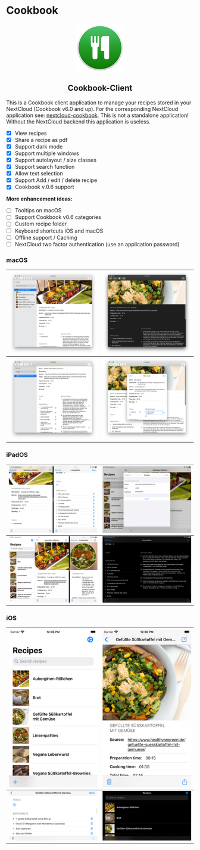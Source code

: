 # Cookbook 

<div align="center">
  <img src="Cookbook/Assets.xcassets/AppIcon.appiconset/Icon_Mac-512.png" width="128px">
  <h2 align="center">Cookbook-Client</h2>
</div>

This is a Cookbook client application to manage your recipes stored in your NextCloud (Cookbook v6.0 and up). For the corresponding NextCloud application see: [nextcloud-cookbook](https://github.com/mrzapp/nextcloud-cookbook). This is not a standalone application! Without the NextCloud backend this application is useless.

- [x] View recipes    
- [x] Share a recipe as pdf  
- [x] Support dark mode    
- [x] Support multiple windows    
- [x] Support autolayout / size classes  
- [x] Support search function    
- [x] Allow text selection    
- [x] Support Add / edit / delete recipe   
- [x] Cookbook v.0.6 support 

**More enhancement ideas:**   
- [ ] Tooltips on macOS  
- [ ] Support Cookbook v0.6 categories   
- [ ] Custom recipe folder   
- [ ] Keyboard shortcuts iOS and macOS    
- [ ] Offline support / Caching   
- [ ] NextCloud two factor authentication (use an application password) 

### macOS

| ![](Screenshots/macOS/1.png) | ![](Screenshots/macOS/3.png) |
|---|---|
| ![](Screenshots/macOS/2.png)  | ![](Screenshots/macOS/4.png)  |

### iPadOS

| ![](Screenshots/iPadOS/1.png) | ![](Screenshots/iPadOS/3.png) |
|---|---|
|![](Screenshots/iPadOS/2.png) | ![](Screenshots/iPadOS/4.png) |

### iOS

| ![](Screenshots/iOS/1.png) | ![](Screenshots/iOS/3.png) |
|---|---|
|![](Screenshots/iOS/2.png) | ![](Screenshots/iOS/4.png) |
